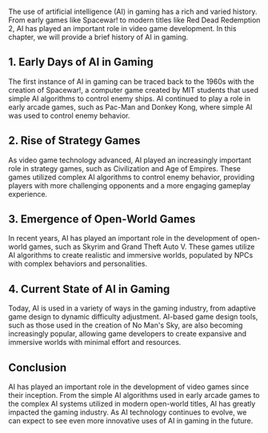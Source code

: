
The use of artificial intelligence (AI) in gaming has a rich and varied history. From early games like Spacewar! to modern titles like Red Dead Redemption 2, AI has played an important role in video game development. In this chapter, we will provide a brief history of AI in gaming.

1\. Early Days of AI in Gaming
-----------------------------

The first instance of AI in gaming can be traced back to the 1960s with the creation of Spacewar!, a computer game created by MIT students that used simple AI algorithms to control enemy ships. AI continued to play a role in early arcade games, such as Pac-Man and Donkey Kong, where simple AI was used to control enemy behavior.

2\. Rise of Strategy Games
-------------------------

As video game technology advanced, AI played an increasingly important role in strategy games, such as Civilization and Age of Empires. These games utilized complex AI algorithms to control enemy behavior, providing players with more challenging opponents and a more engaging gameplay experience.

3\. Emergence of Open-World Games
--------------------------------

In recent years, AI has played an important role in the development of open-world games, such as Skyrim and Grand Theft Auto V. These games utilize AI algorithms to create realistic and immersive worlds, populated by NPCs with complex behaviors and personalities.

4\. Current State of AI in Gaming
--------------------------------

Today, AI is used in a variety of ways in the gaming industry, from adaptive game design to dynamic difficulty adjustment. AI-based game design tools, such as those used in the creation of No Man's Sky, are also becoming increasingly popular, allowing game developers to create expansive and immersive worlds with minimal effort and resources.

Conclusion
----------

AI has played an important role in the development of video games since their inception. From the simple AI algorithms used in early arcade games to the complex AI systems utilized in modern open-world titles, AI has greatly impacted the gaming industry. As AI technology continues to evolve, we can expect to see even more innovative uses of AI in gaming in the future.
